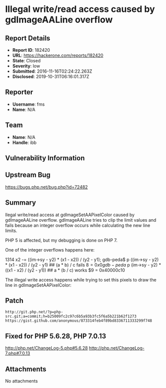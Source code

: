 # Illegal write/read access caused by gdImageAALine overflow

## Report Details
- **Report ID**: 182420
- **URL**: https://hackerone.com/reports/182420
- **State**: Closed
- **Severity**: low
- **Submitted**: 2016-11-16T02:24:22.263Z
- **Disclosed**: 2019-10-31T06:16:01.317Z

## Reporter
- **Username**: fms
- **Name**: N/A

## Team
- **Name**: N/A
- **Handle**: ibb

## Vulnerability Information
Upstream Bug
---
https://bugs.php.net/bug.php?id=72482

Summary
---
Ilegal write/read access at gdImageSetAAPixelColor caused by gdImageAALine overflow.
gdImageAALine tries to clip the limit values and fails because an integer overflow occurs while calculating the new line limits.

PHP 5 is affected, but my debugging is done on PHP 7.

One of the integer overflows happens here:

1314   x2 -= ((im->sy - y2) * (x1 - x2)) / (y2 - y1);
gdb-peda$ p ((im->sy - y2) * (x1 - x2)) / (y2 - y1)   ## (a * b) / c  fails
$8 = 0x0
gdb-peda$ p (im->sy - y2) * ((x1 - x2) / (y2 - y1))   ## a * (b / c)   works
$9 = 0x40000c10

The illegal write access happens while trying to set this pixels to draw the line in gdImageSetAAPixelColor:

Patch
--
```
http://git.php.net/?p=php-src.git;a=commit;h=b25009fc2c97c6b5a93b3fc5f6a5b221b62f1273
https://gist.github.com/anonymous/873314feb4f89bd8336711333299f748
```

Fixed for PHP 5.6.28, PHP 7.0.13
--
http://php.net/ChangeLog-5.php#5.6.28
http://php.net/ChangeLog-7.php#7.0.13

## Attachments
No attachments
